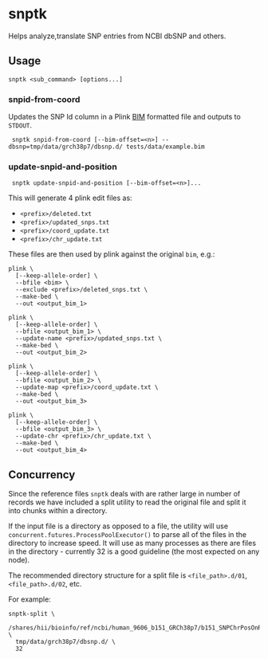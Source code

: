 # snptk

Helps analyze,translate SNP entries from NCBI dbSNP and others.

## Usage

    snptk <sub_command> [options...]

### snpid-from-coord

Updates the SNP Id column in a Plink [BIM](https://www.cog-genomics.org/plink2/formats#bim) formatted file
and outputs to `STDOUT`.

     snptk snpid-from-coord [--bim-offset=<n>] --dbsnp=tmp/data/grch38p7/dbsnp.d/ tests/data/example.bim

### update-snpid-and-position

     snptk update-snpid-and-position [--bim-offset=<n>]...

This will generate 4  plink edit files as:
- `<prefix>/deleted.txt`
- `<prefix>/updated_snps.txt`
- `<prefix>/coord_update.txt`
- `<prefix>/chr_update.txt`

These files are then used by plink against the original `bim`, e.g.:

    plink \
      [--keep-allele-order] \
      --bfile <bim> \
      --exclude <prefix>/deleted_snps.txt \
      --make-bed \
      --out <output_bim_1>

    plink \
      [--keep-allele-order] \
      --bfile <output_bim_1> \
      --update-name <prefix>/updated_snps.txt \
      --make-bed \
      --out <output_bim_2>

    plink \
      [--keep-allele-order] \
      --bfile <output_bim_2> \
      --update-map <prefix>/coord_update.txt \
      --make-bed \
      --out <output_bim_3>

    plink \
      [--keep-allele-order] \
      --bfile <output_bim_3> \
      --update-chr <prefix>/chr_update.txt \
      --make-bed \
      --out <output_bim_4>

## Concurrency

Since the reference files `snptk` deals with are rather large in number of records we have included a split utility to read the original file and split it into chunks within a directory.

If the input file is a directory as opposed to a file, the utility will use `concurrent.futures.ProcessPoolExecutor()` to parse all of the files in the directory to increase speed. It will use as many processes as there are files in the directory - currently 32 is a good guideline (the most expected on any node).

The recommended directory structure for a split file is `<file_path>.d/01`, `<file_path>.d/02`, etc.

For example:

    snptk-split \
      /shares/hii/bioinfo/ref/ncbi/human_9606_b151_GRCh38p7/b151_SNPChrPosOnRef_108.bcp.gz \
      tmp/data/grch38p7/dbsnp.d/ \
      32


